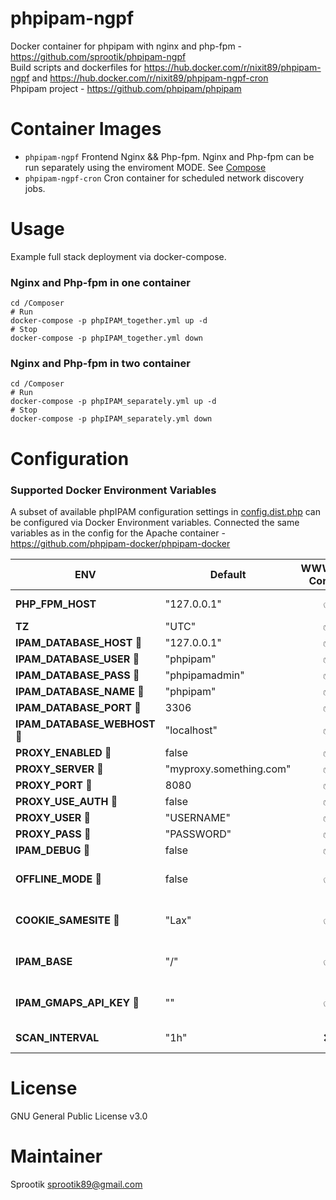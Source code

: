 # phpipam-ngpf
Docker container for phpipam with nginx and php-fpm - https://github.com/sprootik/phpipam-ngpf  
Build scripts and dockerfiles for https://hub.docker.com/r/nixit89/phpipam-ngpf and https://hub.docker.com/r/nixit89/phpipam-ngpf-cron  
Phpipam project - https://github.com/phpipam/phpipam


# Container Images
- `phpipam-ngpf` Frontend Nginx && Php-fpm. Nginx and Php-fpm can be run separately using the enviroment MODE. See [Compose](Compose/phpIPAM_separately.yml)
- `phpipam-ngpf-cron` Cron container for scheduled network discovery jobs.

# Usage
Example full stack deployment via docker-compose.

### Nginx and Php-fpm in one container

    cd /Composer
    # Run
    docker-compose -p phpIPAM_together.yml up -d
    # Stop
    docker-compose -p phpIPAM_together.yml down

### Nginx and Php-fpm in two container

    cd /Composer
    # Run
    docker-compose -p phpIPAM_separately.yml up -d
    # Stop
    docker-compose -p phpIPAM_separately.yml down

# Configuration

### Supported Docker Environment Variables

A subset of available phpIPAM configuration settings in [config.dist.php](https://github.com/phpipam/phpipam/blob/master/config.dist.php) can be configured via Docker Environment variables. Connected the same variables as in the config for the Apache container - https://github.com/phpipam-docker/phpipam-docker

| ENV                          | Default                 | WWW/CRON Container | Description                                                                                     |
|------------------------------|-------------------------|:------------------:|-------------------------------------------------------------------------------------------------|
| **PHP_FPM_HOST**             | "127.0.0.1"             |        ✅ ❌       | Name/address php-fpm server for nginx config
| **TZ**                       | "UTC"                   |        ✅ ✅       | Time Zone (e.g "Asia/Vladivostok")                                                                 |
| **IPAM_DATABASE_HOST** 📂    | "127.0.0.1"             |        ✅ ✅       | MySQL database host                                                                             |
| **IPAM_DATABASE_USER** 📂    | "phpipam"               |        ✅ ✅       | MySQL database user                                                                             |
| **IPAM_DATABASE_PASS** 📂    | "phpipamadmin"          |        ✅ ✅       | MySQL database password                                                                         |
| **IPAM_DATABASE_NAME** 📂    | "phpipam"               |        ✅ ✅       | MySQL database name                                                                             |
| **IPAM_DATABASE_PORT** 📂    | 3306                    |        ✅ ✅       | MySQL database port                                                                             |
| **IPAM_DATABASE_WEBHOST** 📂 | "localhost"             |        ✅ ✅       | MySQL allowed hosts                                                                             |
| **PROXY_ENABLED** 📂         | false                   |        ✅ ✅       | Use proxy                                                                                       |
| **PROXY_SERVER** 📂          | "myproxy.something.com" |        ✅ ✅       | Proxy server                                                                                    |
| **PROXY_PORT** 📂            | 8080                    |        ✅ ✅       | Proxy port                                                                                      |
| **PROXY_USE_AUTH** 📂        | false                   |        ✅ ✅       | Proxy authentication                                                                            |
| **PROXY_USER** 📂            | "USERNAME"              |        ✅ ✅       | Proxy username                                                                                  |
| **PROXY_PASS** 📂            | "PASSWORD"              |        ✅ ✅       | Proxy password                                                                                  |
| **IPAM_DEBUG** 📂            | false                   |        ✅ ✅       | Enable php/application debugging                                                                |
| **OFFLINE_MODE** 📂          | false                   |        ✅ ❌       | Disable server-side Internet requests, avoid timeouts with restricted Internet access (v1.5.0+) |
| **COOKIE_SAMESITE** 📂       | "Lax"                   |        ✅ ❌       | Cookie security policy = None,Lax,Strict. "None" requires HTTPS. (v1.4.5+)                      |
| **IPAM_BASE**                | "/"                     |        ✅ ❌       | For proxy/load-balancers. Path to access phpipam in site URL, http:/url/BASE/                   |
| **IPAM_GMAPS_API_KEY** 📂    | ""                      |        ✅ ❌       | Google Maps and Geocode API Key. (Removed in v1.5.0, replaced by OpenStreetMap)                 |
| **SCAN_INTERVAL**            | "1h"                    |        ❌ ✅       | Network discovery job interval = 5m,10m,15m,30m,1h,2h,4h,6h,12h                                 |


# License  
GNU General Public License v3.0

# Maintainer
Sprootik <sprootik89@gmail.com>
